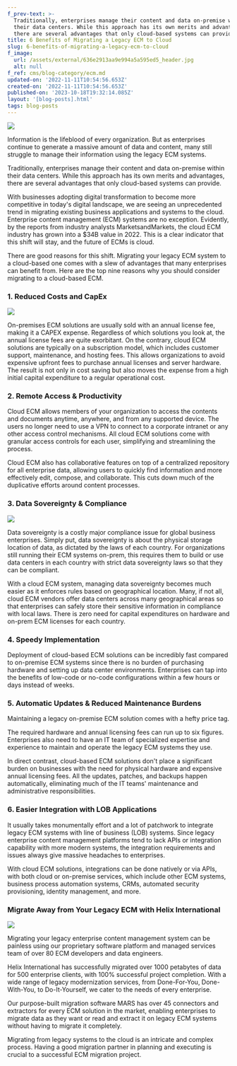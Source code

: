 ```yaml
---
f_prev-text: >-
  Traditionally, enterprises manage their content and data on-premise within
  their data centers. While this approach has its own merits and advantages,
  there are several advantages that only cloud-based systems can provide.
title: 6 Benefits of Migrating a Legacy ECM to Cloud
slug: 6-benefits-of-migrating-a-legacy-ecm-to-cloud
f_image:
  url: /assets/external/636e2913aa9e994a5a595ed5_header.jpg
  alt: null
f_ref: cms/blog-category/ecm.md
updated-on: '2022-11-11T10:54:56.653Z'
created-on: '2022-11-11T10:54:56.653Z'
published-on: '2023-10-18T19:32:14.085Z'
layout: '[blog-posts].html'
tags: blog-posts
---
```


![](/assets/external/636e2913aa9e994a5a595ed5_header.jpg)

Information is the lifeblood of every organization. But as enterprises continue to generate a massive amount of data and content, many still struggle to manage their information using the legacy ECM systems.

Traditionally, enterprises manage their content and data on-premise within their data centers. While this approach has its own merits and advantages, there are several advantages that only cloud-based systems can provide.

With businesses adopting digital transformation to become more competitive in today's digital landscape, we are seeing an unprecedented trend in migrating existing business applications and systems to the cloud. Enterprise content management (ECM) systems are no exception. Evidently, by the reports from industry analysts MarketsandMarkets, the cloud ECM industry has grown into a $34B value in 2022. This is a clear indicator that this shift will stay, and the future of ECMs is cloud.

There are good reasons for this shift. Migrating your legacy ECM system to a cloud-based one comes with a slew of advantages that many enterprises can benefit from. Here are the top nine reasons why you should consider migrating to a cloud-based ECM.

### 1\. Reduced Costs and CapEx

![](/assets/external/636e29cef118dfc5617a8ca9_in-01.jpg)

On-premises ECM solutions are usually sold with an annual license fee, making it a CAPEX expense. Regardless of which solutions you look at, the annual license fees are quite exorbitant. On the contrary, cloud ECM solutions are typically on a subscription model, which includes customer support, maintenance, and hosting fees. This allows organizations to avoid expensive upfront fees to purchase annual licenses and server hardware. The result is not only in cost saving but also moves the expense from a high initial capital expenditure to a regular operational cost.

### 2\. Remote Access & Productivity

Cloud ECM allows members of your organization to access the contents and documents anytime, anywhere, and from any supported device. The users no longer need to use a VPN to connect to a corporate intranet or any other access control mechanisms. All cloud ECM solutions come with granular access controls for each user, simplifying and streamlining the process.

Cloud ECM also has collaborative features on top of a centralized repository for all enterprise data, allowing users to quickly find information and more effectively edit, compose, and collaborate. This cuts down much of the duplicative efforts around content processes.

### 3\. Data Sovereignty & Compliance

![](/assets/external/636e29e10d7d565af86bbe08_in-02.jpg)

Data sovereignty is a costly major compliance issue for global business enterprises. Simply put, data sovereignty is about the physical storage location of data, as dictated by the laws of each country. For organizations still running their ECM systems on-prem, this requires them to build or use data centers in each country with strict data sovereignty laws so that they can be compliant.

With a cloud ECM system, managing data sovereignty becomes much easier as it enforces rules based on geographical location. Many, if not all, cloud ECM vendors offer data centers across many geographical areas so that enterprises can safely store their sensitive information in compliance with local laws. There is zero need for capital expenditures on hardware and on-prem ECM licenses for each country.

### 4\. Speedy Implementation

Deployment of cloud-based ECM solutions can be incredibly fast compared to on-premise ECM systems since there is no burden of purchasing hardware and setting up data center environments. Enterprises can tap into the benefits of low-code or no-code configurations within a few hours or days instead of weeks.

### 5\. Automatic Updates & Reduced Maintenance Burdens

Maintaining a legacy on-premise ECM solution comes with a hefty price tag.

The required hardware and annual licensing fees can run up to six figures. Enterprises also need to have an IT team of specialized expertise and experience to maintain and operate the legacy ECM systems they use.

In direct contrast, cloud-based ECM solutions don't place a significant burden on businesses with the need for physical hardware and expensive annual licensing fees. All the updates, patches, and backups happen automatically, eliminating much of the IT teams' maintenance and administrative responsibilities.

### 6\. Easier Integration with LOB Applications

It usually takes monumentally effort and a lot of patchwork to integrate legacy ECM systems with line of business (LOB) systems. Since legacy enterprise content management platforms tend to lack APIs or integration capability with more modern systems, the integration requirements and issues always give massive headaches to enterprises.

With cloud ECM solutions, integrations can be done natively or via APIs, with both cloud or on-premise services, which include other ECM systems, business process automation systems, CRMs, automated security provisioning, identity management, and more.

### **Migrate Away from Your Legacy ECM with Helix International**  

![](/assets/external/636e29f4c0125c191046c83f_in-03.jpg)

Migrating your legacy enterprise content management system can be painless using our proprietary software platform and managed services team of over 80 ECM developers and data engineers.

Helix International has successfully migrated over 1000 petabytes of data for 500 enterprise clients, with 100% successful project completion. With a wide range of legacy modernization services, from Done-For-You, Done-With-You, to Do-It-Yourself, we cater to the needs of every enterprise.

Our purpose-built migration software MARS has over 45 connectors and extractors for every ECM solution in the market, enabling enterprises to migrate data as they want or read and extract it on legacy ECM systems without having to migrate it completely.

Migrating from legacy systems to the cloud is an intricate and complex process. Having a good migration partner in planning and executing is crucial to a successful ECM migration project.

‍
